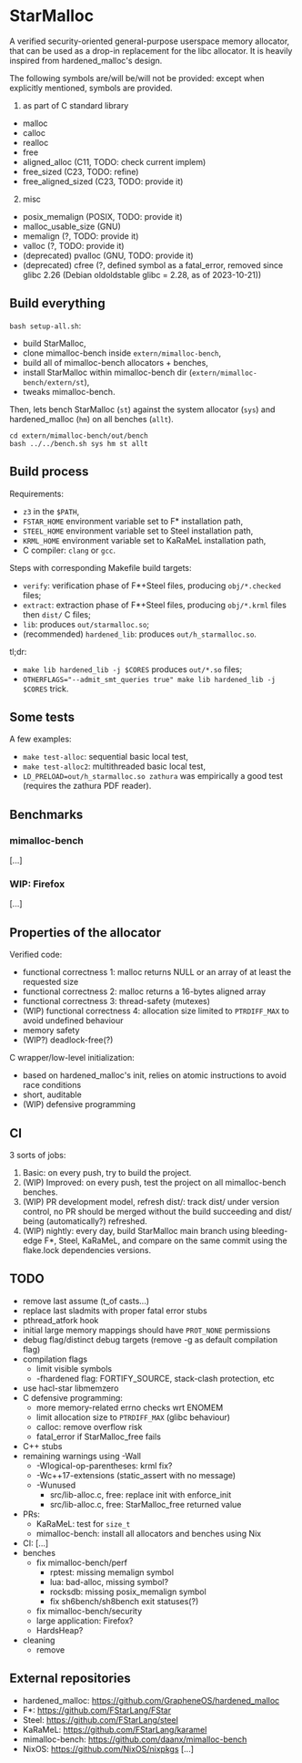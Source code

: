 # StarMalloc

A verified security-oriented general-purpose userspace memory allocator,
that can be used as a drop-in replacement for the libc allocator.
It is heavily inspired from hardened\_malloc's design.

The following symbols are/will be/will not be provided: except when explicitly mentioned, symbols are provided.
1. as part of C standard library
- malloc
- calloc
- realloc
- free
- aligned\_alloc (C11, TODO: check current implem)
- free\_sized (C23, TODO: refine)
- free\_aligned\_sized (C23, TODO: provide it)

2. misc
- posix\_memalign (POSIX, TODO: provide it)
- malloc\_usable\_size (GNU)
- memalign (?, TODO: provide it)
- valloc (?, TODO: provide it)
- (deprecated) pvalloc (GNU, TODO: provide it)
- (deprecated) cfree (?, defined symbol as a fatal\_error, removed since glibc 2.26 (Debian oldoldstable glibc = 2.28, as of 2023-10-21))

## Build everything

`bash setup-all.sh`:
- build StarMalloc,
- clone mimalloc-bench inside `extern/mimalloc-bench`,
- build all of mimalloc-bench allocators + benches,
- install StarMalloc within mimalloc-bench dir (`extern/mimalloc-bench/extern/st`),
- tweaks mimalloc-bench.

Then, lets bench StarMalloc (`st`) against the system allocator (`sys`) and hardened\_malloc (`hm`) on all benches (`allt`).
```
cd extern/mimalloc-bench/out/bench
bash ../../bench.sh sys hm st allt
```

## Build process

Requirements:
- `z3` in the `$PATH`,
- `FSTAR_HOME` environment variable set to F* installation path,
- `STEEL_HOME` environment variable set to Steel installation path,
- `KRML_HOME` environment variable set to KaRaMeL installation path,
- C compiler: `clang` or `gcc`.

Steps with corresponding Makefile build targets:
- `verify`: verification phase of F\*+Steel files, producing `obj/*.checked` files;
- `extract`: extraction phase of F\*+Steel files, producing `obj/*.krml` files then `dist/` C files;
- `lib`: produces `out/starmalloc.so`;
- (recommended) `hardened_lib`: produces `out/h_starmalloc.so`.

tl;dr:
- `make lib hardened_lib -j $CORES` produces `out/*.so` files;
- `OTHERFLAGS="--admit_smt_queries true" make lib hardened_lib -j $CORES` trick.

## Some tests

A few examples:
- `make test-alloc`: sequential basic local test,
- `make test-alloc2`: multithreaded basic local test,
- `LD_PRELOAD=out/h_starmalloc.so zathura` was empirically a good test (requires the zathura PDF reader).

## Benchmarks

### mimalloc-bench

[...]

### WIP: Firefox

[...]

## Properties of the allocator

Verified code:
- functional correctness 1: malloc returns NULL or an array of at least the requested size
- functional correctness 2: malloc returns a 16-bytes aligned array
- functional correctness 3: thread-safety (mutexes)
- (WIP) functional correctness 4: allocation size limited to `PTRDIFF_MAX` to avoid undefined behaviour
- memory safety
- (WIP?) deadlock-free(?)

C wrapper/low-level initialization:
- based on hardened\_malloc's init, relies on atomic instructions to avoid race conditions
- short, auditable
- (WIP) defensive programming

## CI

3 sorts of jobs:
1. Basic: on every push, try to build the project.
2. (WIP) Improved: on every push, test the project on all mimalloc-bench benches.
3. (WIP) PR development model, refresh dist/: track dist/ under version control, no PR should be merged without the build succeeding and dist/ being (automatically?) refreshed.
4. (WIP) nightly: every day, build StarMalloc main branch using bleeding-edge F\*, Steel, KaRaMeL, and compare on the same commit using the flake.lock dependencies versions.

## TODO
- remove last assume (t\_of casts...)
- replace last sladmits with proper fatal error stubs
- pthread\_atfork hook
- initial large memory mappings should have `PROT_NONE` permissions
- debug flag/distinct debug targets (remove -g as default compilation flag)
- compilation flags
  - limit visible symbols
  - -fhardened flag: FORTIFY\_SOURCE, stack-clash protection, etc
- use hacl-star libmemzero
- C defensive programming:
  - more memory-related errno checks wrt ENOMEM
  - limit allocation size to `PTRDIFF_MAX` (glibc behaviour)
  - calloc: remove overflow risk
  - fatal\_error if StarMalloc\_free fails
- C++ stubs
- remaining warnings using -Wall
  - -Wlogical-op-parentheses: krml fix?
  - -Wc++17-extensions (static\_assert with no message)
  - -Wunused
    - src/lib-alloc.c, free: replace init with enforce\_init
    - src/lib-alloc.c, free: StarMalloc\_free returned value
- PRs:
  - KaRaMeL: test for `size_t`
  - mimalloc-bench: install all allocators and benches using Nix
- CI: [...]
- benches
  - fix mimalloc-bench/perf
    - rptest: missing memalign symbol
    - lua: bad-alloc, missing symbol?
    - rocksdb: missing posix\_memalign symbol
    - fix sh6bench/sh8bench exit statuses(?)
  - fix mimalloc-bench/security
  - large application: Firefox?
  - HardsHeap?
- cleaning
  - remove

## External repositories

- hardened\_malloc: https://github.com/GrapheneOS/hardened_malloc
- F\*: https://github.com/FStarLang/FStar
- Steel: https://github.com/FStarLang/steel
- KaRaMeL: https://github.com/FStarLang/karamel
- mimalloc-bench: https://github.com/daanx/mimalloc-bench
- NixOS: https://github.com/NixOS/nixpkgs
[...]

